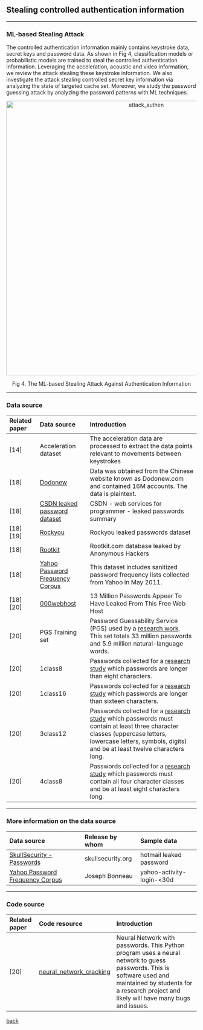 ## Stealing controlled authentication information


***
### ML-based Stealing Attack

<p>The controlled authentication information mainly contains keystroke data, secret keys and password data. As shown in Fig 4, classification models or probabilistic models are trained to steal the controlled authentication information. Leveraging the acceleration, acoustic and video information, we review the attack stealing these keystroke information. We also investigate the attack stealing controlled secret key information via analyzing the state of targeted cache set. Moreover, we study the password guessing attack by analyzing the password patterns with ML techniques.</p>

<p align="center"><img width="725" alt="attack_authen" src="https://user-images.githubusercontent.com/13388819/51515290-33246a00-1e67-11e9-99fb-8fe2a1b99609.png"></p> 
<p align="center">Fig 4. The ML-based Stealing Attack Against Authentication Information</p>



***
### Data source


|Related paper         | Data source          | Introduction|
|:-------------|:------------------|:------|
|[14]       |Acceleration dataset | The acceleration data are processed to extract the data points relevant to movements between keystrokes |
|[18]       |[Dodonew](https://raidforums.com/Thread-Dodonew-Database-Leaked-Download)      |Data was obtained from the Chinese website known as Dodonew.com and contained 16M accounts. The data is plaintext. |
|[18]       |[CSDN leaked password dataset](https://gist.github.com/cpylua/2708012)          |CSDN - web services for programmer - leaked passwords summary |
|[18][19]   |[Rockyou](https://wiki.skullsecurity.org/Passwords)  |Rockyou leaked passwords dataset |
|[18]       |[Rootkit](https://thehackernews.com/2011/02/rootkitcom-database-leaked-by-anonymous.html) |Rootkit.com database leaked by Anonymous Hackers |
|[18]       |[Yahoo Password Frequency Corpus](https://figshare.com/articles/Yahoo_Password_Frequency_Corpus/2057937) |This dataset includes sanitized password frequency lists collected from Yahoo in May 2011. |
|[18][20]   |[000webhost](http://www.forbes.com/sites/thomasbrewster/2015/10/28/000webhost-database-leak/) |13 Million Passwords Appear To Have Leaked From This Free Web Host |
|[20]       |PGS Training set |Password Guessability Service (PGS) used by a [research work](https://www.usenix.org/system/files/conference/usenixsecurity15/sec15-paper-ur.pdf). This set totals 33 million passwords and 5.9 million natural-language words.|
|[20]       |1class8  |Passwords collected for a [research study](https://ieeexplore.ieee.org/stamp/stamp.jsp?tp=&arnumber=6234434) which passwords are longer than eight characters. |
|[20]       |1class16 |Passwords collected for a [research study](https://ieeexplore.ieee.org/stamp/stamp.jsp?tp=&arnumber=6234434) which passwords are longer than sixteen characters. |
|[20]       |3class12 |Passwords collected for a [research study](https://dl.acm.org/citation.cfm?id=2557377) which passwords must contain at least three character classes (uppercase letters, lowercase letters, symbols, digits) and be at least twelve characters long. |
|[20]       |4class8  |Passwords collected for a [research study](https://www.cylab.cmu.edu/_files/pdfs/tech_reports/CMUCyLab13013.pdf) which passwords must contain all four character classes and be at least eight characters long. |


***
### More information on the data source

|Data source         | Release by whom          | Sample data |
|:-------------|:------------------|:------|
|[SkullSecurity - Passwords](https://wiki.skullsecurity.org/Passwords) |skullsecurity.org  |hotmail leaked password |
|[Yahoo Password Frequency Corpus](https://figshare.com/articles/Yahoo_Password_Frequency_Corpus/2057937) | Joseph Bonneau | yahoo-activity-login-<30d |



***
### Code source


|Related paper         | Code resource          | Introduction |
|:-------------|:------------------|:------|
|[20] |[neural_network_cracking](https://github.com/cupslab/neural_network_cracking)  |Neural Network with passwords. This Python program uses a neural network to guess passwords. This is software used and maintained by students for a research project and likely will have many bugs and issues. |




[back](index.md)

